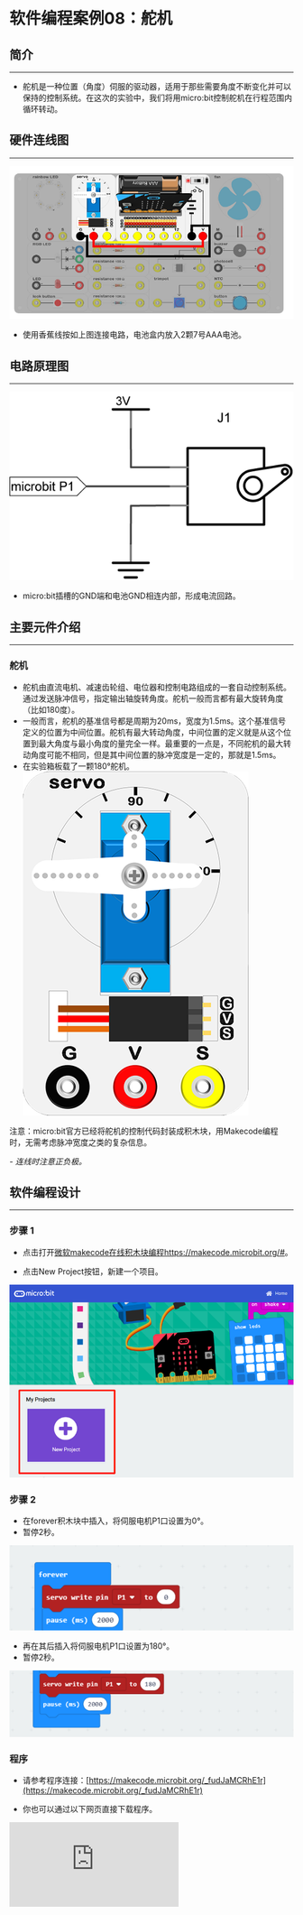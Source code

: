 # 软件编程案例08：舵机

## 简介 ##
---
- 舵机是一种位置（角度）伺服的驱动器，适用于那些需要角度不断变化并可以保持的控制系统。在这次的实验中，我们将用micro:bit控制舵机在行程范围内循环转动。

## 硬件连线图 ##
---
![](./images/QpsN3Rk.png)

- 使用香蕉线按如上图连接电路，电池盒内放入2颗7号AAA电池。

## 电路原理图 ##
---
![](./images/yXHJ6zm.png)

- micro:bit插槽的GND端和电池GND相连内部，形成电流回路。

## 主要元件介绍 ##
---
### 舵机 ###
- 舵机由直流电机、减速齿轮组、电位器和控制电路组成的一套自动控制系统。通过发送脉冲信号，指定输出轴旋转角度。舵机一般而言都有最大旋转角度（比如180度）。
- 一般而言，舵机的基准信号都是周期为20ms，宽度为1.5ms。这个基准信号定义的位置为中间位置。舵机有最大转动角度，中间位置的定义就是从这个位置到最大角度与最小角度的量完全一样。最重要的一点是，不同舵机的最大转动角度可能不相同，但是其中间位置的脉冲宽度是一定的，那就是1.5ms。
- 在实验箱板载了一颗180°舵机。
![](./images/uqmkhZ6.png)

注意：micro:bit官方已经将舵机的控制代码封装成积木块，用Makecode编程时，无需考虑脉冲宽度之类的复杂信息。

*- 连线时注意正负极。*

## 软件编程设计
---
### 步骤 1

- 点击打开[微软makecode在线积木块编程https://makecode.microbit.org/#](https://makecode.microbit.org/#)。

- 点击New Project按钮，新建一个项目。

![](./images/t34k5Zb.png)

### 步骤 2

- 在forever积木块中插入，将伺服电机P1口设置为0°。
- 暂停2秒。

![](./images/rMTDGWP.png)

- 再在其后插入将伺服电机P1口设置为180°。
- 暂停2秒。

![](./images/rKePFnv.png)

### 程序

- 请参考程序连接：[https://makecode.microbit.org/_fudJaMCRhE1r](https://makecode.microbit.org/_fudJaMCRhE1r)

- 你也可以通过以下网页直接下载程序。




<div
    style={{
        position: 'relative',
        paddingBottom: '60%',
        overflow: 'hidden',
    }}
>
    <iframe
        src="https://makecode.microbit.org/_fudJaMCRhE1r"
        frameborder="0"
        sandbox="allow-popups allow-forms allow-scripts allow-same-origin"
        style={{
            position: 'absolute',
            width: '100%',
            height: '100%',
        }}
    />
</div>

## 结论
---
- 舵机在0至180度之间来回旋转。

## 思考
---
- 如果我们想用温度传感器和舵机做一个指针温度计，那么我们该如何设计电路与编程？

## 常见问题
---


## 相关阅读
---
